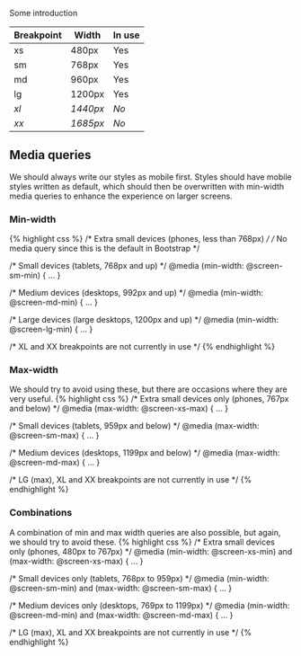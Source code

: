 ---
---
Some introduction

| Breakpoint | Width    | In use |
| ---------- | -------- | ------ |
| xs         | 480px    | Yes    |
| sm         | 768px    | Yes    |
| md         | 960px    | Yes    |
| lg         | 1200px   | Yes    |
| *xl*       | *1440px* | *No*   |
| *xx*       | *1685px* | *No*   |

## Media queries

We should always write our styles as mobile first. Styles should have mobile styles written as default, which should then be overwritten with min-width media queries to enhance the experience on larger screens.

### Min-width
{% highlight css %}
/* Extra small devices (phones, less than 768px) */
/* No media query since this is the default in Bootstrap */

/* Small devices (tablets, 768px and up) */
@media (min-width: @screen-sm-min) { ... }

/* Medium devices (desktops, 992px and up) */
@media (min-width: @screen-md-min) { ... }

/* Large devices (large desktops, 1200px and up) */
@media (min-width: @screen-lg-min) { ... }

/* XL and XX breakpoints are not currently in use */
{% endhighlight %}

### Max-width

We should try to avoid using these, but there are occasions where they are very useful.
{% highlight css %}
/* Extra small devices only (phones, 767px and below) */
@media (max-width: @screen-xs-max) { ... }

/* Small devices (tablets, 959px and below) */
@media (max-width: @screen-sm-max) { ... }

/* Medium devices (desktops, 1199px and below) */
@media (max-width: @screen-md-max) { ... }

/* LG (max), XL and XX breakpoints are not currently in use */
{% endhighlight %}

### Combinations
A combination of min and max width queries are also possible, but again, we should try to avoid these.
{% highlight css %}
/* Extra small devices only (phones, 480px to 767px) */
@media (min-width: @screen-xs-min) and (max-width: @screen-xs-max) { ... }

/* Small devices only (tablets, 768px to 959px) */
@media (min-width: @screen-sm-min) and (max-width: @screen-sm-max) { ... }

/* Medium devices only (desktops, 769px to 1199px) */
@media (min-width: @screen-md-min) and (max-width: @screen-md-max) { ... }

/* LG (max), XL and XX breakpoints are not currently in use */
{% endhighlight %}
